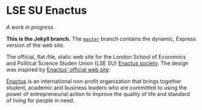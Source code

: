 LSE SU Enactus
==============

_A work in progress._

__This is the Jekyll branch.__ The [`master`](../master) branch contains the dynamic, Express version of the web site.

The official, flat-file, static web site for the London School of Economics and Political Science Studen Union (LSE SU) [Enactus society](http://www.lsesu.com/activities/societies/society/7398/).
The design was inspired by [Enactus' official web site](http://enactus.org/).

[Enactus](http://enactus.org/) is an international non-profit organization that brings together student, academic and business leaders who are committed to using the power of entrepreneurial action to improve the quality of life and standard of living for people in need.
